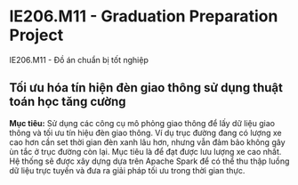 # IE206.M11 - Graduation Preparation Project



IE206.M11 - Đồ án chuẩn bị tốt nghiệp

## Tối ưu hóa tín hiện đèn giao thông sử dụng thuật toán học tăng cường

**Mục tiêu:** Sử dụng các công cụ mô phỏng giao thông để lấy dữ liệu giao thông và tối ưu tín hiệu đèn giao thông. Ví dụ trục đường đang có lượng xe cao hơn cần set thời gian đèn xanh lâu hơn, nhưng vẫn đảm bảo không gây ùn tắc ở trục đường còn lại. Mục tiêu là để đạt được lưu lượng xe cao nhất. Hệ thống sẽ được xây dựng dựa trên Apache Spark để có thể thu thập luồng dữ liệu trực tuyến và đưa ra giải pháp tối ưu trong thời gian thực. 
